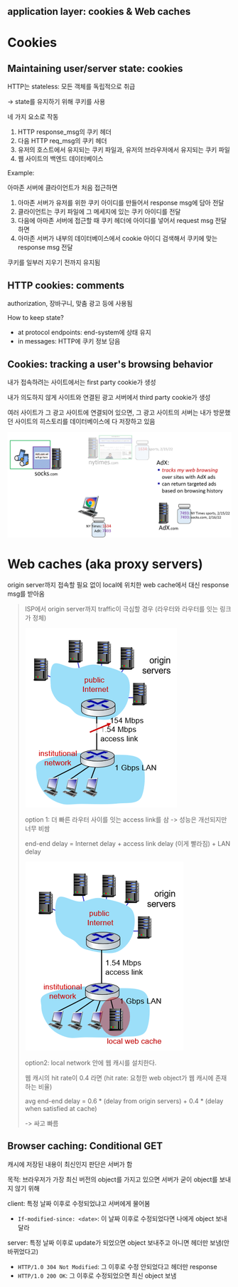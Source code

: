 ## application layer: cookies & Web caches



# Cookies

## Maintaining user/server state: cookies

HTTP는 stateless: 모든 객체를 독립적으로 취급

-> state를 유지하기 위해 쿠키를 사용

네 가지 요소로 작동

1. HTTP response_msg의 쿠키 헤더
2. 다음 HTTP req_msg의 쿠키 헤더
3. 유저의 호스트에서 유지되는 쿠키 파일과, 유저의 브라우저에서 유지되는 쿠키 파일
4. 웹 사이트의 백엔드 데이터베이스

Example:

아마존 서버에 클라이언트가 처음 접근하면 

1. 아마존 서버가 유저를 위한 쿠키 아이디를 만들어서 response msg에 담아 전달
2. 클라이언트는 쿠키 파일에 그 메세지에 있는 쿠키 아이디를 전달
3. 다음에 아마존 서버에 접근할 때 쿠키 헤더에 아이디를 넣어서 request msg 전달하면
4. 아마존 서버가 내부의 데이터베이스에서 cookie 아이디 검색해서 쿠키에 맞는 response msg 전달

쿠키를 일부러 지우기 전까지 유지됨



## HTTP cookies: comments

authorization, 장바구니, 맞춤 광고 등에 사용됨

How to keep state?

- at protocol endpoints: end-system에 상태 유지
- in messages: HTTP에 쿠키 정보 담음



## Cookies: tracking a user's browsing behavior

내가 접속하려는 사이트에서는 first party cookie가 생성

내가 의도하지 않게 사이트와 연결된 광고 서버에서 third party cookie가 생성

여러 사이트가 그 광고 사이트에 연결되어 있으면, 그 광고 사이트의 서버는 내가 방문했던 사이트의 히스토리를 데이터베이스에 다 저장하고 있음

![image-20230424164353465](image/image-20230424164353465.png)





# Web caches (aka proxy servers)

origin server까지 접속할 필요 없이 local에 위치한 web cache에서 대신 response msg를 받아옴

>ISP에서 origin server까지 traffic이 극심할 경우 (라우터와 라우터를 잇는 링크가 정체)
>
>![image-20230424164805912](image/image-20230424164805912.png)
>
>option 1: 더 빠른 라우터 사이를 잇는 access link를 삼 -> 성능은 개선되지만 너무 비쌈
>
>end-end delay = Internet delay + access link delay (이게 빨라짐) + LAN delay
>
>![image-20230424164838248](image/image-20230424164838248.png)
>
>option2: local network 안에 웹 캐시를 설치한다.
>
>웹 캐시의 hit rate이 0.4 라면 (hit rate: 요청한 web object가 웹 캐시에 존재하는 비율)
>
>avg end-end delay = 0.6 * (delay from origin servers) + 0.4 * (delay when satisfied at cache)
>
>-> 싸고 빠름



## Browser caching: Conditional GET

캐시에 저장된 내용이 최신인지 판단은 서버가 함

목적: 브라우저가 가장 최신 버전의 object를 가지고 있으면 서버가 굳이 object를 보내지 않기 위해

client: 특정 날짜 이후로 수정되었냐고 서버에게 물어봄

- `If-modified-since: <date>`: 이 날짜 이후로 수정되었다면 나에게 object 보내달라

server: 특정 날짜 이후로 update가 되었으면 object 보내주고 아니면 헤더만 보냄(안바뀌었다고)

- `HTTP/1.0 304 Not Modified`: 그 이후로 수정 안되었다고 헤더만 response
- `HTTP/1.0 200 OK`: 그 이후로 수정되었으면 최신 object 보냄









